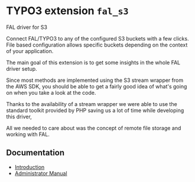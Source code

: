 # TYPO3 extension `fal_s3`

FAL driver for S3

Connect FAL/TYPO3 to any of the configured S3 buckets with a few clicks. File based configuration allows specific buckets depending on the context of your application.

The main goal of this extension is to get some insights in the whole FAL driver setup.

Since most methods are implemented using the S3 stream wrapper from the AWS SDK, you should be able to get a fairly good
idea of what's going on when you take a look at the code.

Thanks to the availability of a stream wrapper we were able to use the standard toolkit provided by PHP saving us a lot
of time while developing this driver,

All we needed to care about was the concept of remote file storage and working with FAL.

## Documentation

* [Introduction](/Documentation/Introduction/Index.rst)
* [Administrator Manual](/Documentation/AdministratorManual/Index.rst)
